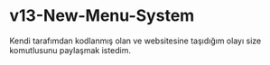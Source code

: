 # v13-New-Menu-System
Kendi tarafımdan kodlanmış olan ve websitesine taşıdığım olayı size komutlusunu paylaşmak istedim.
